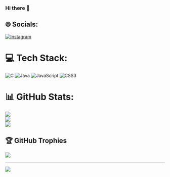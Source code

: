 ### Hi there 👋

<!--
**diffrentunicorn/diffrentunicorn** is a ✨ _special_ ✨ repository because its `README.md` (this file) appears on your GitHub profile.

Here are some ideas to get you started:

- 🔭 I’m currently working on ...
- 🌱 I’m currently learning ...
- 👯 I’m looking to collaborate on ...
- 🤔 I’m looking for help with ...
- 💬 Ask me about ...
- 📫 How to reach me: ...
- 😄 Pronouns: ...
- ⚡ Fun fact: ...
-->

## 🌐 Socials:
[![Instagram](https://img.shields.io/badge/Instagram-%23E4405F.svg?logo=Instagram&logoColor=white)](https://instagram.com/https://www.instagram.com/ayushkumar831/) 

# 💻 Tech Stack:
![C](https://img.shields.io/badge/c-%2300599C.svg?style=for-the-badge&logo=c&logoColor=white) ![Java](https://img.shields.io/badge/java-%23ED8B00.svg?style=for-the-badge&logo=openjdk&logoColor=white) ![JavaScript](https://img.shields.io/badge/javascript-%23323330.svg?style=for-the-badge&logo=javascript&logoColor=%23F7DF1E) ![CSS3](https://img.shields.io/badge/css3-%231572B6.svg?style=for-the-badge&logo=css3&logoColor=white)
# 📊 GitHub Stats:
![](https://github-readme-stats.vercel.app/api?username=diffrentunicorn&theme=dark&hide_border=false&include_all_commits=false&count_private=false)<br/>
![](https://github-readme-streak-stats.herokuapp.com/?user=diffrentunicorn&theme=dark&hide_border=false)<br/>
![](https://github-readme-stats.vercel.app/api/top-langs/?username=diffrentunicorn&theme=dark&hide_border=false&include_all_commits=false&count_private=false&layout=compact)

## 🏆 GitHub Trophies
![](https://github-profile-trophy.vercel.app/?username=diffrentunicorn&theme=radical&no-frame=false&no-bg=true&margin-w=4)

---
[![](https://visitcount.itsvg.in/api?id=diffrentunicorn&icon=0&color=0)](https://visitcount.itsvg.in)

<!-- Proudly created with GPRM ( https://gprm.itsvg.in ) -->
